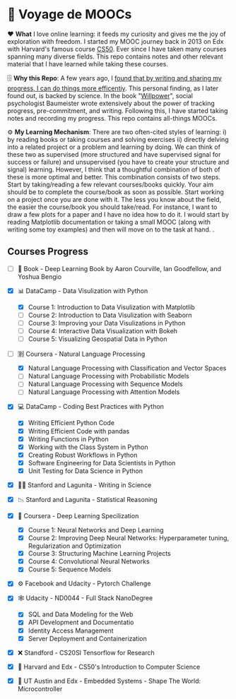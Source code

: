 # 📖 Voyage de MOOCs
❤️ **What** I love online learning: it feeds my curiosity and gives me the joy of exploration with freedom. I started my MOOC journey back in 2013 on Edx with Harvard's famous course [CS50](https://cs50.harvard.edu/). Ever since I have taken many courses spanning many diverse fields. This repo contains notes and other relevant material that I have learned while taking these courses.

🗄️ **Why this Repo**: A few years ago, I [found that by writing and sharing my progress, I can do things more efficentiy](http://awaisrauf.github.io/deepCuriosity/AI-RoadMap). This personal finding, as I later found out, is backed by science. In the book "[Willpower](https://www.goodreads.com/book/show/11104933-willpower)", social psychologist Baumeister wrote extensively about the power of tracking progress, pre-commitment, and writing. Following this, I have started taking notes and recording my progress. This repo contains all-things MOOCs.

⚙️ **My Learning Mechanism**: There are two often-cited styles of learning: i) by reading books or taking courses and solving exercises ii) directly delving into a related project or a problem and learning by doing. We can think of these two as supervised (more structured and have supervised signal for success or failure) and unsupervised (you have to create your structure and signal) learning. However, I think that a thoughtful combination of both of these is more optimal and better. This combination consists of two steps. Start by taking/reading a few relevant courses/books quickly. Your aim should be to complete the course/book as soon as possible. Start working on a project once you are done with it. The less you know about the field, the easier the course/book you should take/read. For instance, I want to draw a few plots for a paper and I have no idea how to do it. I would start by reading Matplotlib documentation or taking a small MOOC (along with writing some toy examples) and then will move on to the task at hand. 
. 

## Courses Progress
- [ ] 📕 Book - Deep Learning Book by Aaron Courville, Ian Goodfellow, and Yoshua Bengio
- [x] 📊 DataCamp - Data Visulization with Python
  - [x] Course 1: Introduction to Data Visulization with Matplotlib
  - [ ] Course 2: Introduction to Data Visulization with Seaborn
  - [ ] Course 3: Improving your Data Visulizations in Python
  - [ ] Course 4: Interactive Data Visualization with Bokeh
  - [ ] Course 5: Visualizing Geospatial Data in Python
- [ ] 🈹 Coursera - Natural Language Processing
  - [x] Natural Language Processing with Classification and Vector Spaces
  - [ ] Natural Language Processing with Probabilistic Models
  - [ ] Natural Language Processing with Sequence Models
  - [ ] Natural Language Processing with Attention Models
- [x] 💻 DataCamp - Coding Best Practices with Python
  - [x] Writing Efficient Python Code
  - [x] Writing Efficient Code with pandas
  - [x] Writing Functions in Python
  - [x] Working with the Class System in Python
  - [x] Creating Robust Workflows in Python
  - [x] Software Engineering for Data Scientists in Python
  - [x] Unit Testing for Data Science in Python
- [x] ✍🏼 Stanford and Lagunita - Writing in Science
- [x] 📉 Stanford and Lagunita - Statistical Reasoning
- [x] 🤖 Coursera - Deep Learning Specilization
   - [x] Course 1: Neural Networks and Deep Learning
   - [x] Course 2: Improving Deep Neural Networks: Hyperparameter tuning, Regularization and Optimization
   - [x] Course 3: Structuring Machine Learning Projects
   - [x] Course 4: Convolutional Neural Networks
   - [x] Course 5: Sequence Models
- [x] ⚙️ Facebook and Udacity - Pytorch Challenge
- [x] 🕸️ Udacity - ND0044 - Full Stack NanoDegree
  - [x] SQL and Data Modeling for the Web
  - [x] API Development and Documentatio
  - [x] Identity Access Management
  - [x] Server Deployment and Containerization
- [x] ❌ Standford - CS20SI Tensorflow for Research
- [x] 🏧 Harvard and Edx - CS50's Introduction to Computer Science
- [x] 🔘 UT Austin and Edx - Embedded Systems - Shape The World: Microcontroller

